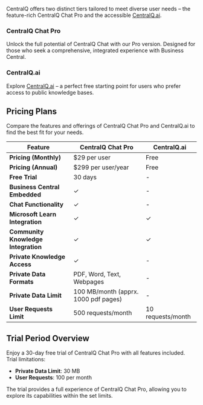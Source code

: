 CentralQ offers two distinct tiers tailored to meet diverse user needs – the feature-rich CentralQ Chat Pro and the accessible <a href="http://www.centralq.ai" target="_blank">CentralQ.ai</a>.

### CentralQ Chat Pro

Unlock the full potential of CentralQ Chat with our Pro version. Designed for those who seek a comprehensive, integrated experience with Business Central.

### CentralQ.ai

Explore <a href="http://www.centralq.ai" target="_blank">CentralQ.ai</a> – a perfect free starting point for users who prefer access to public knowledge bases.

## Pricing Plans

Compare the features and offerings of CentralQ Chat Pro and CentralQ.ai to find the best fit for your needs.

| Feature                           | CentralQ Chat Pro                           | CentralQ.ai                               |
|-----------------------------------|--------------------------------------------|--------------------------------------------|
| **Pricing (Monthly)**             | $29 per user                               | Free                                       |
| **Pricing (Annual)**              | $299 per user/year                         | Free                                       |
| **Free Trial**                    | 30 days                                          | -                                          |
| **Business Central Embedded**     | ✓                                          | -                                          |
| **Chat Functionality**            | ✓                                          | -                                          |
| **Microsoft Learn Integration**   | ✓                                          | ✓                                          |
| **Community Knowledge Integration**| ✓                                          | ✓                                          |
| **Private Knowledge Access**      | ✓                                          | -                                          |
| **Private Data Formats**          | PDF, Word, Text, Webpages                  | -                                          |
| **Private Data Limit**            | 100 MB/month (apprx. 1000 pdf pages)          | -                                          |
| **User Requests Limit**           | 500 requests/month      | 10 requests/month                          |


## Trial Period Overview

Enjoy a 30-day free trial of CentralQ Chat Pro with all features included. Trial limitations:

- **Private Data Limit**: 30 MB
- **User Requests**: 100 per month

The trial provides a full experience of CentralQ Chat Pro, allowing you to explore its capabilities within the set limits.
